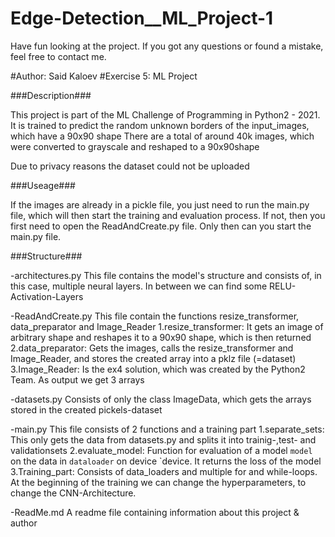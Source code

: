 # Edge-Detection__ML_Project-1
Have fun looking at the project. If you got any questions or found a mistake, feel free to contact me.


#Author: Said Kaloev
#Exercise 5: ML Project

###Description###

This project is part of the ML Challenge of Programming in Python2 - 2021.
It is trained to predict the random unknown borders of the input_images, which have a 90x90 shape
There are a total of around 40k images, which were converted to grayscale and reshaped to a 90x90shape


Due to privacy reasons the dataset could not be uploaded

###Useage###

If the images are already in a pickle file, you just need to run the main.py file, which will then start the training and evaluation process.
If not, then you first need to open the ReadAndCreate.py file. Only then can you start the main.py file.

###Structure###

-architectures.py
	This file contains the model's structure and consists of, in this case, multiple neural layers. In between we can find some RELU-Activation-Layers
	

-ReadAndCreate.py
	This file contain the functions resize_transformer, data_preparator and Image_Reader
		1.resize_transformer: It gets an image of arbitrary shape and reshapes it to a 90x90 shape, which is then returned
		2.data_preparator: Gets the images, calls the resize_transformer and Image_Reader, and stores the created array into a pklz file (=dataset)
		3.Image_Reader: Is the ex4 solution, which was created by the Python2 Team. As output we get 3 arrays
		

-datasets.py
	Consists of only the class ImageData, which gets the arrays stored in the created pickels-dataset

-main.py
	This file consists of 2 functions and a training part
		1.separate_sets: This only gets the data from datasets.py and splits it into trainig-,test- and validationsets
		2.evaluate_model: Function for evaluation of a model `model` on the data in `dataloader` on device `device. It returns the loss of the model
		3.Training_part: Consists of data_loaders and multiple for and while-loops. At the beginning of the training we can change the hyperparameters, to change the CNN-Architecture.

-ReadMe.md
	A readme file containing information about this project & author
